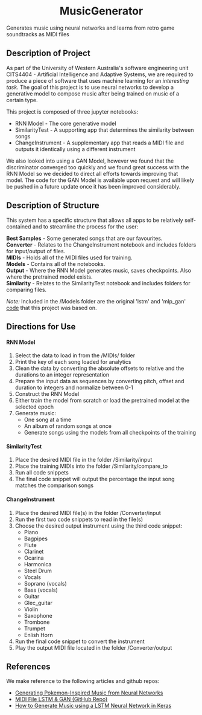 # <center>MusicGenerator</center>

Generates music using neural networks and learns from retro game soundtracks as MIDI files

## Description of Project

As part of the University of Western Australia's software engineering unit CITS4404 - Artificial Intelligence and Adaptive Systems, we are required to produce a piece of software that uses machine learning for an *interesting task*.
The goal of this project is to use neural networks to develop a generative model to compose music after being trained on music of a certain type.

This project is composed of three jupyter notebooks:
* RNN Model - The core generative model
* SimilarityTest - A supporting app that determines the similarity between songs
* ChangeInstrument - A supplementary app that reads a MIDI file and outputs it identically using a different instrument

We also looked into using a GAN Model, however we found that the discriminator converged too quickly and we found great success with the RNN Model so we decided to direct all efforts towards improving that model. The code for the GAN Model is available upon request and will likely be pushed in a future update once it has been improved considerably.

## Description of Structure

This system has a specific structure that allows all apps to be relatively self-contained and to streamline the process for the user:

**Best Samples** - Some generated songs that are our favourites.<br>
**Converter** - Relates to the ChangeInstrument notebook and includes folders for input/output of files.<br>
**MIDIs** - Holds all of the MIDI files used for training.<br>
**Models** - Contains all of the notebooks.<br>
**Output** - Where the RNN Model generates music, saves checkpoints. Also where the pretrained model exists.<br>
**Similarity** - Relates to the SimilarityTest notebook and includes folders for comparing files.<br>

*Note:* Included in the /Models folder are the original 'lstm' and 'mlp_gan' [code](https://github.com/corynguyen19/midi-lstm-gan) that this project was based on.

## Directions for Use

#### RNN Model

1. Select the data to load in from the /MIDIs/ folder
2. Print the key of each song loaded for analytics
3. Clean the data by converting the absolute offsets to relative and the durations to an integer representation
4. Prepare the input data as sequences by converting pitch, offset and duration to integers and normalize between 0-1
5. Construct the RNN Model
6. Either train the model from scratch or load the pretrained model at the selected epoch
7. Generate music:
    * One song at a time
    * An album of random songs at once
    * Generate songs using the models from all checkpoints of the training

#### SimilarityTest

1. Place the desired MIDI file in the folder /Similarity/input
2. Place the training MIDIs into the folder /Similarity/compare_to
3. Run all code snippets
4. The final code snippet will output the percentage the input song matches the comparison songs

#### ChangeInstrument

1. Place the desired MIDI file(s) in the folder /Converter/input
2. Run the first two code snippets to read in the file(s)
3. Choose the desired output instrument using the third code snippet:
    * Piano
    * Bagpipes
    * Flute
    * Clarinet
    * Ocarina
    * Harmonica
    * Steel Drum
    * Vocals
    * Soprano (vocals)
    * Bass (vocals)
    * Guitar
    * Glec_guitar
    * Violin
    * Saxophone
    * Trombone
    * Trumpet
    * Enlish Horn
4. Run the final code snippet to convert the instrument
5. Play the output MIDI file located in the folder /Converter/output

## References

We make reference to the following articles and github repos:
  * [Generating Pokemon-Inspired Music from Neural Networks](https://towardsdatascience.com/generating-pokemon-inspired-music-from-neural-networks-bc240014132)
  * [MIDI File LSTM & GAN (GitHub Repo)](https://github.com/corynguyen19/midi-lstm-gan)
  * [How to Generate Music using a LSTM Neural Network in Keras](https://towardsdatascience.com/how-to-generate-music-using-a-lstm-neural-network-in-keras-68786834d4c5)
